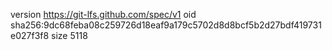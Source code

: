 version https://git-lfs.github.com/spec/v1
oid sha256:9dc68feba08c259726d18eaf9a179c5702d8d8bcf5b2d27bdf419731e027f3f8
size 5118
